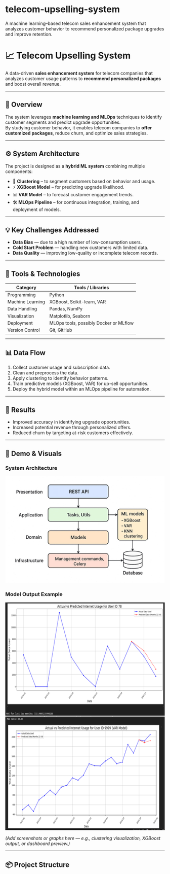 # telecom-upselling-system
A machine learning–based telecom sales enhancement system that analyzes customer behavior to recommend personalized package upgrades and improve retention.
# 📈 Telecom Upselling System

A data-driven **sales enhancement system** for telecom companies that analyzes customer usage patterns to **recommend personalized packages** and boost overall revenue.

---

## 🧠 Overview

The system leverages **machine learning and MLOps** techniques to identify customer segments and predict upgrade opportunities.  
By studying customer behavior, it enables telecom companies to **offer customized packages**, reduce churn, and optimize sales strategies.

---

## ⚙️ System Architecture

The project is designed as a **hybrid ML system** combining multiple components:

- 🧩 **Clustering** – to segment customers based on behavior and usage.
- ⚡ **XGBoost Model** – for predicting upgrade likelihood.
- 📊 **VAR Model** – to forecast customer engagement trends.
- 🛠️ **MLOps Pipeline** – for continuous integration, training, and deployment of models.

---

## 💡 Key Challenges Addressed

- **Data Bias** — due to a high number of low-consumption users.  
- **Cold Start Problem** — handling new customers with limited data.  
- **Data Quality** — improving low-quality or incomplete telecom records.

---

## 🧰 Tools & Technologies

| Category | Tools / Libraries |
|-----------|------------------|
| Programming | Python |
| Machine Learning | XGBoost, Scikit-learn, VAR |
| Data Handling | Pandas, NumPy |
| Visualization | Matplotlib, Seaborn |
| Deployment | MLOps tools, possibly Docker or MLflow |
| Version Control | Git, GitHub |

---

## 📊 Data Flow

1. Collect customer usage and subscription data.  
2. Clean and preprocess the data.  
3. Apply clustering to identify behavior patterns.  
4. Train predictive models (XGBoost, VAR) for up-sell opportunities.  
5. Deploy the hybrid model within an MLOps pipeline for automation.

---

## 🚀 Results

- Improved accuracy in identifying upgrade opportunities.  
- Increased potential revenue through personalized offers.  
- Reduced churn by targeting at-risk customers effectively.

---

## 📸 Demo & Visuals

### System Architecture
![Architecture Diagram](https://github.com/jado30/telecom-upselling-system/blob/main/pics/System%20Archeticture.jpg)

### Model Output Example
![Model Results](https://github.com/jado30/telecom-upselling-system/blob/main/pics/model%20output%201.png)
![Model Results](https://github.com/jado30/telecom-upselling-system/blob/main/pics/model%20output%202.png)

*(Add screenshots or graphs here — e.g., clustering visualization, XGBoost output, or dashboard preview.)*

---

## 📦 Project Structure

